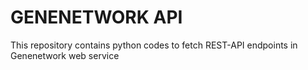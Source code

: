 # GENENETWORK API 

This repository contains python codes to fetch REST-API endpoints in Genenetwork web service 
 
